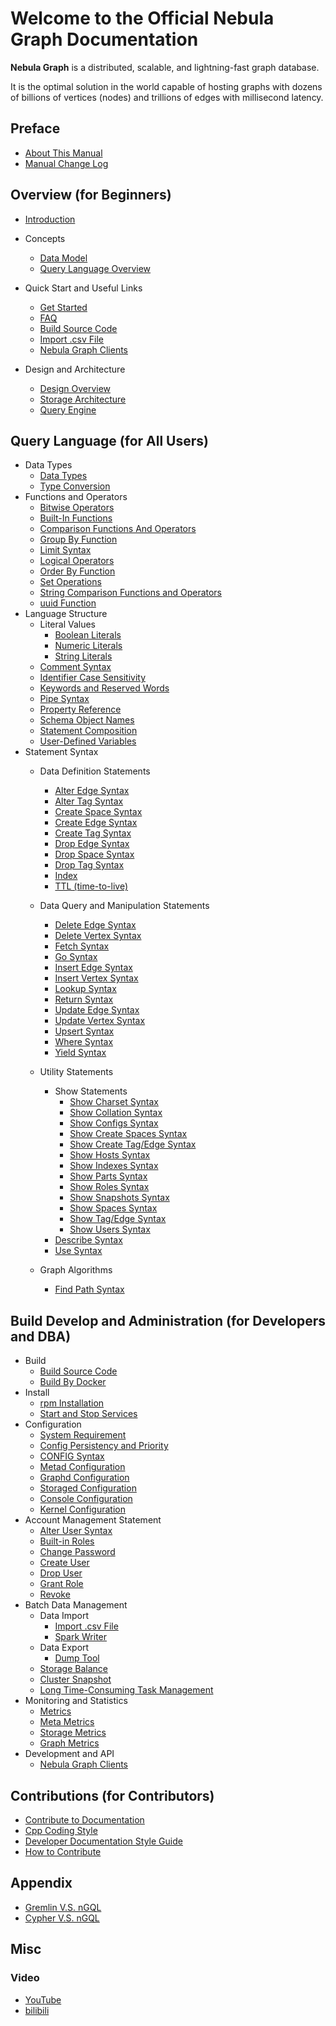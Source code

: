 # Welcome to the Official Nebula Graph Documentation

**Nebula Graph** is a distributed, scalable, and lightning-fast graph database.

It is the optimal solution in the world capable of hosting graphs with dozens of billions of vertices (nodes) and trillions of edges with millisecond latency.

## Preface

* [About This Manual](0.about-this-manual.md)
* [Manual Change Log](CHANGELOG.md)

## Overview (for Beginners)

* [Introduction](1.overview/0.introduction.md)
* Concepts
  * [Data Model](1.overview/1.concepts/1.data-model.md)
  * [Query Language Overview](1.overview/1.concepts/2.nGQL-overview.md)
* Quick Start and Useful Links
  * [Get Started](1.overview/2.quick-start/1.get-started.md)
  * [FAQ](1.overview/2.quick-start/2.FAQ.md)
  * [Build Source Code](3.build-develop-and-administration/1.build/1.build-source-code.md)
  * [Import .csv File](3.build-develop-and-administration/5.storage-service-administration/data-import/import-csv-file.md)
  <!-- * [Ingest .sst File](3.build-develop-and-administration/5.storage-service-administration/data-import/download-and-ingest-sst-file.md) -->
  * [Nebula Graph Clients](1.overview/2.quick-start/3.supported-clients.md)

* Design and Architecture
  * [Design Overview](1.overview/3.design-and-architecture/1.design-and-architecture.md)
  * [Storage Architecture](1.overview/3.design-and-architecture/2.storage-design.md)
  * [Query Engine](1.overview/3.design-and-architecture/3.query-engine.md)

## Query Language (for All Users)

* Data Types
  * [Data Types](2.query-language/1.data-types/data-types.md)
  * [Type Conversion](2.query-language/1.data-types/type-conversion.md)
* Functions and Operators
  * [Bitwise Operators](2.query-language/2.functions-and-operators/bitwise-operators.md)
  * [Built-In Functions](2.query-language/2.functions-and-operators/built-in-functions.md)
  * [Comparison Functions And Operators](2.query-language/2.functions-and-operators/comparison-functions-and-operators.md)
  * [Group By Function](2.query-language/2.functions-and-operators/group-by-function.md)
  * [Limit Syntax](2.query-language/2.functions-and-operators/limit-syntax.md)
  * [Logical Operators](2.query-language/2.functions-and-operators/logical-operators.md)
  * [Order By Function](2.query-language/2.functions-and-operators/order-by-function.md)
  * [Set Operations](2.query-language/2.functions-and-operators/set-operations.md)
  * [String Comparison Functions and Operators](2.query-language/2.functions-and-operators/string-comparison-functions-and-operators.md)
  * [uuid Function](2.query-language/2.functions-and-operators/uuid.md)
* Language Structure
  * Literal Values
    * [Boolean Literals](2.query-language/3.language-structure/literal-values/boolean-literals.md)
    * [Numeric Literals](2.query-language/3.language-structure/literal-values/numeric-literals.md)
    * [String Literals](2.query-language/3.language-structure/literal-values/string-literals.md)
  * [Comment Syntax](2.query-language/3.language-structure/comment-syntax.md)
  * [Identifier Case Sensitivity](2.query-language/3.language-structure/identifier-case-sensitivity.md)
  * [Keywords and Reserved Words](2.query-language/3.language-structure/keywords-and-reserved-words.md)
  * [Pipe Syntax](2.query-language/3.language-structure/pipe-syntax.md)
  * [Property Reference](2.query-language/3.language-structure/property-reference.md)
  * [Schema Object Names](2.query-language/3.language-structure/schema-object-names.md)
  * [Statement Composition](2.query-language/3.language-structure/statement-composition.md)
  * [User-Defined Variables](2.query-language/3.language-structure/user-defined-variables.md)
* Statement Syntax
  * Data Definition Statements
    * [Alter Edge Syntax](2.query-language/4.statement-syntax/1.data-definition-statements/alter-edge-syntax.md)
    * [Alter Tag Syntax](2.query-language/4.statement-syntax/1.data-definition-statements/alter-tag-syntax.md)
    * [Create Space Syntax](2.query-language/4.statement-syntax/1.data-definition-statements/create-space-syntax.md)
    * [Create Edge Syntax](2.query-language/4.statement-syntax/1.data-definition-statements/create-edge-syntax.md)
    * [Create Tag Syntax](2.query-language/4.statement-syntax/1.data-definition-statements/create-tag-syntax.md)
    * [Drop Edge Syntax](2.query-language/4.statement-syntax/1.data-definition-statements/drop-edge-syntax.md)
    * [Drop Space Syntax](2.query-language/4.statement-syntax/1.data-definition-statements/drop-space-syntax.md)
    * [Drop Tag Syntax](2.query-language/4.statement-syntax/1.data-definition-statements/drop-tag-syntax.md)
    * [Index](2.query-language/4.statement-syntax/1.data-definition-statements/index.md)
    * [TTL (time-to-live)](2.query-language/4.statement-syntax/1.data-definition-statements/TTL.md)
  * Data Query and Manipulation Statements
    * [Delete Edge Syntax](2.query-language/4.statement-syntax/2.data-query-and-manipulation-statements/delete-edge-syntax.md)
    * [Delete Vertex Syntax](2.query-language/4.statement-syntax/2.data-query-and-manipulation-statements/delete-vertex-syntax.md)
    * [Fetch Syntax](2.query-language/4.statement-syntax/2.data-query-and-manipulation-statements/fetch-syntax.md)
    * [Go Syntax](2.query-language/4.statement-syntax/2.data-query-and-manipulation-statements/go-syntax.md)
    * [Insert Edge Syntax](2.query-language/4.statement-syntax/2.data-query-and-manipulation-statements/insert-edge-syntax.md)
    * [Insert Vertex Syntax](2.query-language/4.statement-syntax/2.data-query-and-manipulation-statements/insert-vertex-syntax.md)
    * [Lookup Syntax](2.query-language/4.statement-syntax/2.data-query-and-manipulation-statements/lookup-syntax.md)
    * [Return Syntax](2.query-language/4.statement-syntax/2.data-query-and-manipulation-statements/return-syntax.md)
    * [Update Edge Syntax](2.query-language/4.statement-syntax/2.data-query-and-manipulation-statements/update-edge-syntax.md)
    * [Update Vertex Syntax](2.query-language/4.statement-syntax/2.data-query-and-manipulation-statements/update-edge-syntax.md)
    * [Upsert Syntax](2.query-language/4.statement-syntax/2.data-query-and-manipulation-statements/upsert-syntax.md)
    * [Where Syntax](2.query-language/4.statement-syntax/2.data-query-and-manipulation-statements/where-syntax.md)
    * [Yield Syntax](2.query-language/4.statement-syntax/2.data-query-and-manipulation-statements/yield-syntax.md)

  * Utility Statements
    * Show Statements
      * [Show Charset Syntax](2.query-language/4.statement-syntax/3.utility-statements/show-statements/show-charset-syntax.md)
      * [Show Collation Syntax](2.query-language/4.statement-syntax/3.utility-statements/show-statements/show-collation-syntax.md)
      * [Show Configs Syntax](2.query-language/4.statement-syntax/3.utility-statements/show-statements/show-configs-syntax.md)
      * [Show Create Spaces Syntax](2.query-language/4.statement-syntax/3.utility-statements/show-statements/show-create-space-syntax.md)
      * [Show Create Tag/Edge Syntax](2.query-language/4.statement-syntax/3.utility-statements/show-statements/show-create-tag-edge-syntax.md)
      * [Show Hosts Syntax](2.query-language/4.statement-syntax/3.utility-statements/show-statements/show-hosts-syntax.md)
      * [Show Indexes Syntax](2.query-language/4.statement-syntax/3.utility-statements/show-statements/show-indexes-syntax.md)
      * [Show Parts Syntax](2.query-language/4.statement-syntax/3.utility-statements/show-statements/show-parts-syntax.md)
      * [Show Roles Syntax](2.query-language/4.statement-syntax/3.utility-statements/show-statements/show-roles-syntax.md)
      * [Show Snapshots Syntax](2.query-language/4.statement-syntax/3.utility-statements/show-statements/show-snapshots-syntax.md)
      * [Show Spaces Syntax](2.query-language/4.statement-syntax/3.utility-statements/show-statements/show-spaces-syntax.md)
      * [Show Tag/Edge Syntax](2.query-language/4.statement-syntax/3.utility-statements/show-statements/show-tags-edges-syntax.md)
      * [Show Users Syntax](2.query-language/4.statement-syntax/3.utility-statements/show-statements/show-users-syntax.md)
    * [Describe Syntax](2.query-language/4.statement-syntax/3.utility-statements/describe-syntax.md)
    * [Use Syntax](2.query-language/4.statement-syntax/3.utility-statements/use-syntax.md)

  * Graph Algorithms
    * [Find Path Syntax](2.query-language/4.statement-syntax/4.graph-algorithms/find-path-syntax.md)

## Build Develop and Administration (for Developers and DBA)

* Build
  * [Build Source Code](3.build-develop-and-administration/1.build/1.build-source-code.md)
  * [Build By Docker](3.build-develop-and-administration/1.build/2.build-by-docker.md)
* Install
  * [rpm Installation](3.build-develop-and-administration/2.install/1.install-with-rpm-deb.md)
  * [Start and Stop Services](3.build-develop-and-administration/2.install/2.start-stop-service.md)
* Configuration
  * [System Requirement](3.build-develop-and-administration/3.configurations/0.system-requirement.md)
  * [Config Persistency and Priority](3.build-develop-and-administration/3.configurations/1.config-persistency-and-priority.md)
  * [CONFIG Syntax](3.build-develop-and-administration/3.configurations/2.configs-syntax.md)
  * [Metad Configuration](3.build-develop-and-administration/3.configurations/3.meta-config.md)
  * [Graphd Configuration](3.build-develop-and-administration/3.configurations/4.graph-config.md)
  * [Storaged Configuration](3.build-develop-and-administration/3.configurations/5.storage-config.md)
  * [Console Configuration](3.build-develop-and-administration/3.configurations/6.console-config.md)
  * [Kernel Configuration](3.build-develop-and-administration/3.configurations/7.kernel-config.md)
* Account Management Statement
  * [Alter User Syntax](3.build-develop-and-administration/4.account-management-statements/alter-user-syntax.md)
  * [Built-in Roles](3.build-develop-and-administration/4.account-management-statements/built-in-roles.md)
  * [Change Password](3.build-develop-and-administration/4.account-management-statements/change-password.md)
  * [Create User](3.build-develop-and-administration/4.account-management-statements/create-user-syntax.md)
  * [Drop User](3.build-develop-and-administration/4.account-management-statements/drop-user-syntax.md)
  * [Grant Role](3.build-develop-and-administration/4.account-management-statements/grant-role-syntax.md)
  * [Revoke](3.build-develop-and-administration/4.account-management-statements/revoke-syntax.md)
* Batch Data Management
  * Data Import
    <!-- * [Download And Ingest .sst File](3.build-develop-and-administration/5.storage-service-administration/data-import/download-and-ingest-sst-file.md) -->
    * [Import .csv File](3.build-develop-and-administration/5.storage-service-administration/data-import/import-csv-file.md)
    * [Spark Writer](3.build-develop-and-administration/5.storage-service-administration/data-import/spark-writer.md)
  * Data Export
    * [Dump Tool](3.build-develop-and-administration/5.storage-service-administration/data-export/dump-tool.md)
  * [Storage Balance](3.build-develop-and-administration/5.storage-service-administration/storage-balance.md)
  * [Cluster Snapshot](3.build-develop-and-administration/5.storage-service-administration/cluster-snapshot.md)
  * [Long Time-Consuming Task Management](3.build-develop-and-administration/5.storage-service-administration/job-manager.md)
* Monitoring and Statistics
  <!-- * [Connect Prometheus](3.build-develop-and-administration/7.monitor/0.connect-prometheus.md) -->
  * [Metrics](3.build-develop-and-administration/7.monitor/1.metrics-exposer.md)
  * [Meta Metrics](3.build-develop-and-administration/7.monitor/2.meta-metrics.md)
  * [Storage Metrics](3.build-develop-and-administration/7.monitor/3.storage-metrics.md)
  * [Graph Metrics](3.build-develop-and-administration/7.monitor/4.graph-metrics.md)
* Development and API
  <!-- * [Key Value API](3.build-develop-and-administration/6.develop-and-interface/kv-interfaces.md) -->
  * [Nebula Graph Clients](1.overview/2.quick-start/3.supported-clients.md)

## Contributions (for Contributors)

* [Contribute to Documentation](4.contributions/contribute-to-documentation.md)
* [Cpp Coding Style](4.contributions/cpp-coding-style.md)
* [Developer Documentation Style Guide](4.contributions/developer-documentation-style-guide.md)
* [How to Contribute](4.contributions/how-to-contribute.md)

## Appendix

* [Gremlin V.S. nGQL](5.appendix/gremlin-ngql.md)
* [Cypher V.S. nGQL](5.appendix/cypher-ngql.md)
<!-- * [Upgrading Nebula Graph](5.appendix/upgrade-guide.md)-->

## Misc

### Video

* [YouTube](https://www.youtube.com/channel/UC73V8q795eSEMxDX4Pvdwmw/)
* [bilibili](https://space.bilibili.com/472621355)
